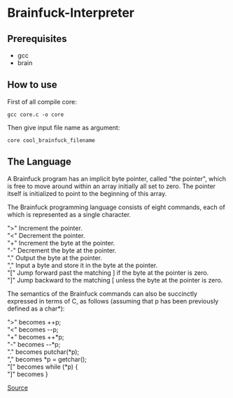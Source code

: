 # Brainfuck-Interpreter
## Prerequisites
* gcc
* brain
## How to use
First of all compile core:
```
gcc core.c -o core
```
Then give input file name as argument:
```
core cool_brainfuck_filename
```
## The Language
A Brainfuck program has an implicit byte pointer, called "the pointer", which is free to move around within an array initially all set to zero. The pointer itself is initialized to point to the beginning of this array.

The Brainfuck programming language consists of eight commands, each of which is represented as a single character.


">" 	Increment the pointer.  
"<" 	Decrement the pointer.  
"+" 	Increment the byte at the pointer.  
"-" 	Decrement the byte at the pointer.  
"." 	Output the byte at the pointer.  
"," 	Input a byte and store it in the byte at the pointer.  
"[" 	Jump forward past the matching ] if the byte at the pointer is zero.  
"]" 	Jump backward to the matching [ unless the byte at the pointer is zero.  

The semantics of the Brainfuck commands can also be succinctly expressed in terms of C, as follows (assuming that p has been previously defined as a char*):  


">" 	becomes 	++p;  
"<" 	becomes 	--p;  
"+" 	becomes 	++*p;  
"-" 	becomes 	--*p;  
"."		becomes 	putchar(*p);  
"," 	becomes 	*p = getchar();  
"[" 	becomes 	while (*p) {  
"]"		becomes 	}  

[Source](http://www.muppetlabs.com/~breadbox/bf/)